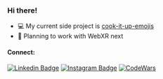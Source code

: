### Hi there!
- 💻 My current side project is [cook-it-up-emojis](https://sslopek.github.io/cook-it-up-emojis/)
- 📝 Planning to work with WebXR next



#### Connect:
[![Linkedin Badge](https://img.shields.io/badge/-Steven_Slopek-blue?style=flat-square&logo=Linkedin&logoColor=white&link=https://www.linkedin.com/in/slopek/)](https://www.linkedin.com/in/slopek/) 
[![Instagram Badge](https://img.shields.io/badge/-@stevenslopek-E4405F?style=flat-square&logo=instagram&logoColor=white&link=https://www.instagram.com/stevenslopek/)](https://www.instagram.com/stevenslopek/) 
[![CodeWars](https://www.codewars.com/users/sslopek/badges/micro)](https://www.codewars.com/users/sslopek)
